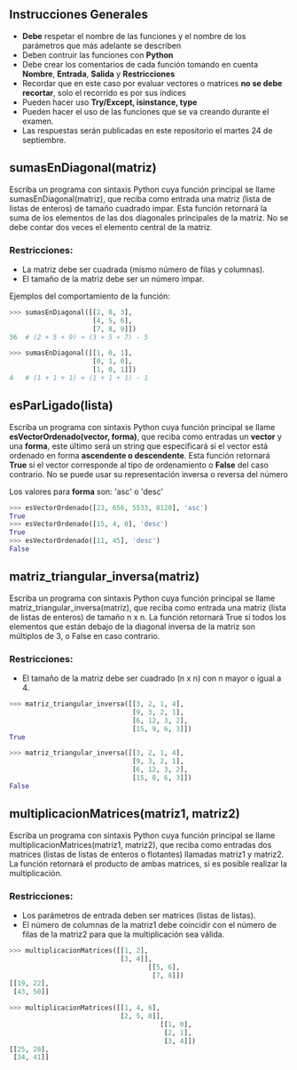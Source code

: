 ## Instrucciones Generales
- **Debe** respetar el nombre de las funciones y el nombre de los parámetros que más adelante se describen
- Deben contruir las funciones con **Python** 
- Debe crear los comentarios de cada función tomando en cuenta **Nombre**, **Entrada**, **Salida** y **Restricciones**
- Recordar que en este caso por evaluar vectores o matrices **no se debe recortar**, solo el recorrido es por sus índices
- Pueden hacer uso **Try/Except, isinstance, type**
- Pueden hacer el uso de las funciones que se va creando durante el examen.
- Las respuestas serán publicadas en este repositorio el martes 24 de septiembre.


## sumasEnDiagonal(matriz)

Escriba un programa con sintaxis Python cuya función principal se llame sumasEnDiagonal(matriz), que reciba como entrada una matriz (lista de listas de enteros) de tamaño cuadrado impar. Esta función retornará la suma de los elementos de las dos diagonales principales de la matriz. No se debe contar dos veces el elemento central de la matriz.

### Restricciones:
- La matriz debe ser cuadrada (mismo número de filas y columnas).
- El tamaño de la matriz debe ser un número impar.

Ejemplos del comportamiento de la función:

```python
>>> sumasEnDiagonal([[2, 0, 3],
                     [4, 5, 6],
                     [7, 8, 9]])
36  # (2 + 5 + 9) + (3 + 5 + 7) - 5

>>> sumasEnDiagonal([[1, 0, 1],
                     [0, 1, 0],
                     [1, 0, 1]])
4   # (1 + 1 + 1) + (1 + 1 + 1) - 1
```

## esParLigado(lista)

Escriba un programa con sintaxis Python cuya función principal se llame **esVectorOrdenado(vector, forma)**, que reciba como entradas un **vector** y una **forma**, este último será un string que especificará si el vector está ordenado en forma **ascendente o descendente**. Esta función retornará **True** si el vector corresponde al tipo de ordenamiento o **False** del caso contrario. No se puede usar su representación inversa o reversa del número

Los valores para **forma** son:  'asc' o 'desc'

```python
>>> esVectorOrdenado([23, 656, 5533, 8120], 'asc')
True
>>> esVectorOrdenado([15, 4, 0], 'desc')
True
>>> esVectorOrdenado([11, 45], 'desc')
False
```

## matriz_triangular_inversa(matriz)

Escriba un programa con sintaxis Python cuya función principal se llame matriz_triangular_inversa(matriz), que reciba como entrada una matriz (lista de listas de enteros) de tamaño n x n. La función retornará True si todos los elementos que están debajo de la diagonal inversa de la matriz son múltiplos de 3, o False en caso contrario.

### Restricciones:
- El tamaño de la matriz debe ser cuadrado (n x n) con n mayor o igual a 4.

```python
>>> matriz_triangular_inversa([[3, 2, 1, 4],
                               [9, 3, 2, 1],
                               [6, 12, 3, 2],
                               [15, 9, 6, 3]])
True

>>> matriz_triangular_inversa([[3, 2, 1, 4],
                               [9, 3, 2, 1],
                               [6, 12, 3, 2],
                               [15, 8, 6, 3]])
False
```

## multiplicacionMatrices(matriz1, matriz2)

Escriba un programa con sintaxis Python cuya función principal se llame multiplicacionMatrices(matriz1, matriz2), que reciba como entradas dos matrices (listas de listas de enteros o flotantes) llamadas matriz1 y matriz2. La función retornará el producto de ambas matrices, si es posible realizar la multiplicación.

### Restricciones:
- Los parámetros de entrada deben ser matrices (listas de listas).
- El número de columnas de la matriz1 debe coincidir con el número de filas de la matriz2 para que la multiplicación sea válida.

```python
>>> multiplicacionMatrices([[1, 2],
                            [3, 4]],
                                   [[5, 6],
                                    [7, 8]])
[[19, 22],
 [43, 50]]

>>> multiplicacionMatrices([[1, 4, 6],
                            [2, 5, 8]],
                                      [[1, 0],
                                       [2, 1],
                                       [3, 4]])
[[25, 28],
 [34, 41]]
```
